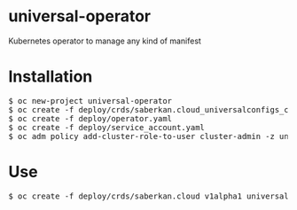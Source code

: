 # universal-operator
Kubernetes operator to manage any kind of manifest

# Installation
<pre>
$ oc new-project universal-operator
$ oc create -f deploy/crds/saberkan.cloud_universalconfigs_crd.yaml
$ oc create -f deploy/operator.yaml
$ oc create -f deploy/service_account.yaml
$ oc adm policy add-cluster-role-to-user cluster-admin -z universal-operator
</pre>

# Use
<pre>
$ oc create -f deploy/crds/saberkan.cloud_v1alpha1_universalconfig_cr.yaml 
</pre>
